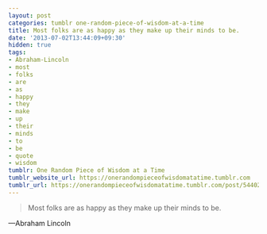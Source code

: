 ```yaml
---
layout: post
categories: tumblr one-random-piece-of-wisdom-at-a-time
title: Most folks are as happy as they make up their minds to be.
date: '2013-07-02T13:44:09+09:30'
hidden: true
tags:
- Abraham-Lincoln
- most
- folks
- are
- as
- happy
- they
- make
- up
- their
- minds
- to
- be
- quote
- wisdom
tumblr: One Random Piece of Wisdom at a Time
tumblr_website_url: https://onerandompieceofwisdomatatime.tumblr.com
tumblr_url: https://onerandompieceofwisdomatatime.tumblr.com/post/54402404162/most-folks-are-as-happy-as-they-make-up-their
---
```

> Most folks are as happy as they make up their minds to be.

—Abraham Lincoln
